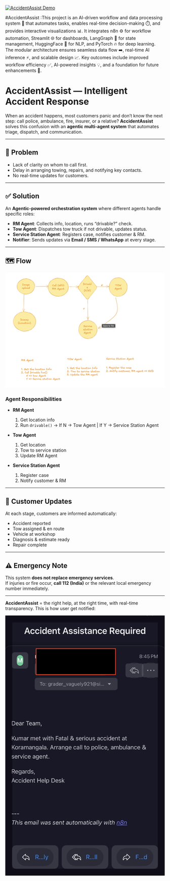 [![AccidentAssist Demo](https://cdn.loom.com/sessions/thumbnails/d981e74b860c4f1f95abf79abfbc2000-c111fb984f113569.jpg)](https://www.loom.com/share/d981e74b860c4f1f95abf79abfbc2000?sid=d5e325f1-4ed6-4c35-8730-dc0249d23026)

#AccidentAssist :This project is an AI-driven workflow and data processing system 🤖 that automates tasks, enables real-time decision-making ⏱️, and provides interactive visualizations 📊. It integrates n8n ⚙️ for workflow automation, Streamlit 🌐 for dashboards, LangGraph 🔗 for state management, HuggingFace 🧠 for NLP, and PyTorch 🔥 for deep learning. The modular architecture ensures seamless data flow ➡️, real-time AI inference ⚡, and scalable design 📈. Key outcomes include improved workflow efficiency ✅, AI-powered insights 💡, and a foundation for future enhancements 🚀.
# AccidentAssist — Intelligent Accident Response

When an accident happens, most customers panic and don’t know the next step: call police, ambulance, fire, insurer, or a relative? **AccidentAssist** solves this confusion with an **agentic multi-agent system** that automates triage, dispatch, and communication.


---

## 🚗 Problem
- Lack of clarity on whom to call first.
- Delay in arranging towing, repairs, and notifying key contacts.
- No real-time updates for customers.

---

## ✅ Solution
An **Agentic-powered orchestration system** where different agents handle specific roles:

- **RM Agent**: Collects info, location, runs “drivable?” check.
- **Tow Agent**: Dispatches tow truck if not drivable, updates status.
- **Service Station Agent**: Registers case, notifies customer & RM.
- **Notifier**: Sends updates via **Email / SMS / WhatsApp** at every stage.

---

## 🗺️ Flow

![Architecture Diagram](./info_flow_diagram.png)

### Agent Responsibilities
- **RM Agent**  
  1. Get location info  
  2. Run `drivable()` → If N → Tow Agent | If Y → Service Station Agent  

- **Tow Agent**  
  1. Get location  
  2. Tow to service station  
  3. Update RM Agent  

- **Service Station Agent**  
  1. Register case  
  2. Notify customer & RM  

---

## 🔔 Customer Updates
At each stage, customers are informed automatically:
- Accident reported  
- Tow assigned & en route  
- Vehicle at workshop  
- Diagnosis & estimate ready  
- Repair complete  

---

## ⚠️ Emergency Note
This system **does not replace emergency services**.  
If injuries or fire occur, **call 112 (India)** or the relevant local emergency number immediately.

---

**AccidentAssist** = the right help, at the right time, with real-time transparency.
This is how user get notified:

![notification](./mail.jpg)

